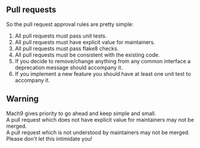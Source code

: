## Pull requests

So the pull request approval rules are pretty simple:
1. All pull requests must pass unit tests.
2. All pull requests must have explicit value for maintainers.
3. All pull requests must pass flake8 checks.
4. All pull requests must be consistent with the existing code.
5. If you decide to remove/change anything from any common interface
a deprecation message should accompany it.
6. If you implement a new feature you should have at least one unit
test to accompany it.

## Warning

Mach9 gives priority to go ahead and keep simple and small.  
A pull request which does not have explicit value for maintainers may not be merged.  
A pull request which is not understood by maintainers may not be merged.  
Please don't let this intimidate you!  
